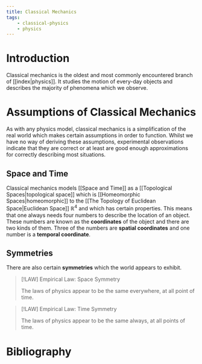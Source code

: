 ```yaml
---
title: Classical Mechanics
tags:
    - classical-physics
    - physics
---
```


# Introduction

Classical mechanics is the oldest and most commonly encountered branch of [[index|physics]]. It studies the motion of every-day objects and describes the majority of phenomena which we observe. 

# Assumptions of Classical Mechanics

As with any physics model, classical mechanics is a simplification of the real world which makes certain assumptions in order to function. Whilst we have no way of deriving these assumptions, experimental observations indicate that they are correct or at least are good enough approximations for correctly describing most situations.

## Space and Time

Classical mechanics models [[Space and Time]] as a [[Topological Spaces|topological space]] which is [[Homeomorphic Spaces|homeomorphic]] to the [[The Topology of Euclidean Space|Euclidean Space]] $\mathbb{R}^4$ and which has certain properties. This means that one always needs four numbers to describe the location of an object. These numbers are known as the **coordinates** of the object and there are two kinds of them. Three of the numbers are **spatial coordinates** and one number is a **temporal coordinate**.

## Symmetries

There are also certain **symmetries** which the world appears to exhibit.

>[!LAW] Empirical Law: Space Symmetry
>
>The laws of physics appear to be the same everywhere, at all point of time.
>

>[!LAW] Empirical Law: Time Symmetry
>
>The laws of physics appear to be the same always, at all points of time.
>

# Bibliography
